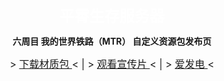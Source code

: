 <p align="center">
    <font size=5>
        <b>
            <span style="color:white;">
                平霄生存服务器
            </span>
        </b>
    </font>
</p>

<p align="center">
    <b>
        六周目 我的世界铁路（MTR） 自定义资源包发布页
    </b>
</p>

<p align="center">
    <font size=3>
        >
        <a href="https://codeload.github.com/Azure-Network/Azure-MTR-Custom-Pack/zip/refs/heads/main">
            下载材质包
        </a> < | >
        <a href="https://www.bilibili.com/video/BV1AW4y1j7xM">
            观看宣传片
        </a> < | >
        <a href="https://afdian.net/a/AzureMC">
            爱发电
        </a>
        <
    </font>
</a>

